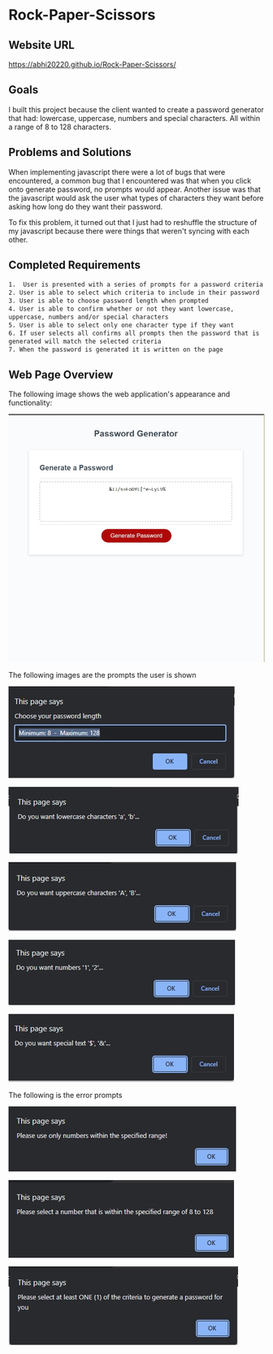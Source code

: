 # Rock-Paper-Scissors


## Website URL
https://abhi20220.github.io/Rock-Paper-Scissors/

## Goals
I built this project because the client wanted to create a password generator that had: lowercase, uppercase, numbers and special characters. All within a range of 8 to 128 characters.

## Problems and Solutions
When implementing javascript there were a lot of bugs that were encountered, a common bug that I encountered was that when you click onto generate password, no prompts would appear. Another issue was that the javascript would ask the user what types of characters they want before asking how long do they want their password.

To fix this problem, it turned out that I just had to reshuffle the structure of my javascript because there were things that weren't syncing with each other.

## Completed Requirements

```
1.  User is presented with a series of prompts for a password criteria
2. User is able to select which criteria to include in their password
3. User is able to choose password length when prompted
4. User is able to confirm whether or not they want lowercase, uppercase, numbers and/or special characters
5. User is able to select only one character type if they want
6. If user selects all confirms all prompts then the password that is generated will match the selected criteria
7. When the password is generated it is written on the page
```

## Web Page Overview
The following image shows the web application's appearance and functionality:

![Abhisheks password generator](./Assets/Images/6Website%20functionality.jpg)

The following images are the prompts the user is shown

![password length](./Assets/Images/1passwordlength.jpg)

![lowercase characters](./Assets/Images/2lowercase.jpg)

![uppercase characters](./Assets/Images/3uppercase.jpg)

![number characters](./Assets/Images/4numbers.jpg)

![special characters](./Assets/Images/5specialtext.jpg)

The following is the error prompts

![choosing a letter for password length](./Assets/Images/7errorusenumberforpasswordlength.jpg)

![choosing a number that is lower or higher than what is asked for](./Assets/Images/8errorusinglowerorhighernumberforpasswordlength.jpg)

![choose at least one of the criteria to generate a password](./Assets/Images/9pleaseuseone.jpg)

